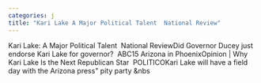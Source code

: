 ```yaml
---
categories: j
title: "Kari Lake A Major Political Talent  National Review"
---
```

Kari Lake: A Major Political Talent&nbsp;&nbsp;National ReviewDid Governor Ducey just endorse Kari Lake for governor?&nbsp;&nbsp;ABC15 Arizona in PhoenixOpinion | Why Kari Lake Is the Next Republican Star&nbsp;&nbsp;POLITICOKari Lake will have a field day with the Arizona press" pity party&nbsp;&nbs
